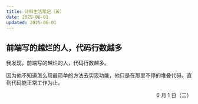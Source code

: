 ```yaml
---
title: 计科生活笔记（五）
date: 2025-06-01
updated: 2025-06-01
---
```

## 前端写的越烂的人，代码行数越多
我发现，前端写的越烂的人，代码行数越多。

因为他不知道怎么用最简单的方法去实现功能，他只是在那里不停的堆叠代码，直到代码能正常工作为止。

<p style="text-align: right;">6 月 1 日（二）</p>
